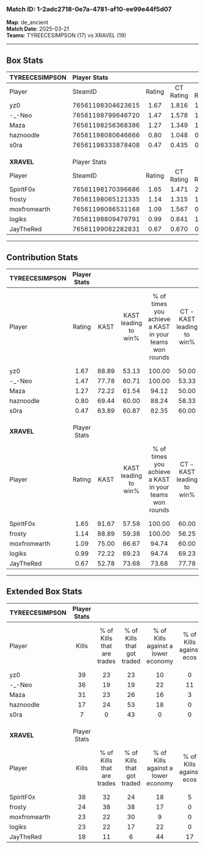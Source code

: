 ### Match ID: 1-2adc2718-0e7a-4781-af10-ee99e44f5d07  
**Map**: de_ancient  
**Match Date**: 2025-03-21  
**Teams**: TYREECESIMPSON (17) vs XRAVEL (19)  

---  

## Box Stats  

| **TYREECESIMPSON** | Player Stats      |        |           |          |       |       |       |         |        |      |     |
| :- | :- | :-: | :-: | :-: | :-: | :-: | :-: | :-: | :-: | :-: | :-: |
| Player             | SteamID           | Rating | CT Rating | T Rating | KAST  |  ADR  | Kills | Assists | Deaths | K/D  | HS% |
| yz0                | 76561198304623615 |  1.67  |   1.816   |  1.692   | 88.89 | 110.8 |  39   |    8    |   24   | 1.63 | 64  |
| -_-Neo             | 76561198799646720 |  1.47  |   1.578   |  1.524   | 77.78 | 97.3  |  36   |    8    |   24   | 1.50 | 50  |
| Maza               | 76561198256368386 |  1.27  |   1.349   |  1.312   | 72.22 | 86.8  |  31   |    4    |   24   | 1.29 | 41  |
| haznoodle          | 76561198080646666 |  0.80  |   1.048   |  0.818   | 69.44 | 61.9  |  17   |    8    |   27   | 0.63 | 64  |
| s0ra               | 76561198333878408 |  0.47  |   0.435   |  0.658   | 63.89 | 43.9  |   7   |   13    |   27   | 0.26 | 57  |
|                    |                   |        |           |          |       |       |       |         |        |      |     |
|                    |                   |        |           |          |       |       |       |         |        |      |     |
|                    |                   |        |           |          |       |       |       |         |        |      |     |
| **XRAVEL**         | Player Stats      |        |           |          |       |       |       |         |        |      |     |
| Player             | SteamID           | Rating | CT Rating | T Rating | KAST  |  ADR  | Kills | Assists | Deaths | K/D  | HS% |
| SpiritF0x          | 76561198170396686 |  1.65  |   1.471   |  2.061   | 91.67 | 111.1 |  38   |   12    |   26   | 1.46 | 44  |
| frosty             | 76561198065121335 |  1.14  |   1.315   |  1.184   | 88.89 | 70.8  |  24   |   11    |   27   | 0.89 | 58  |
| moxfromearth       | 76561198086531168 |  1.09  |   1.567   |  0.786   | 75.00 | 71.8  |  23   |   13    |   23   | 1.00 | 65  |
| logiks             | 76561198809479791 |  0.99  |   0.841   |  1.373   | 72.22 | 57.0  |  23   |    7    |   24   | 0.96 | 39  |
| JayTheRed          | 76561199082282831 |  0.67  |   0.670   |  0.848   | 52.78 | 63.0  |  18   |   11    |   30   | 0.60 | 50  |
---  

## Contribution Stats  

| **TYREECESIMPSON** | Player Stats |       |                      |                                                        |                           |                                                             |                          |                                                            |
| :- | :-: | :-: | :-: | :-: | :-: | :-: | :-: | :-: |
| Player             |    Rating    | KAST  | KAST leading to win% | % of times you achieve a KAST in your teams won rounds | CT - KAST leading to win% | CT - % of times you achieve a KAST in your teams won rounds | T - KAST leading to win% | T - % of times you achieve a KAST in your teams won rounds |
| yz0                |     1.67     | 88.89 |        53.13         |                         100.00                         |           50.00           |                           100.00                            |          56.25           |                           100.00                           |
| -_-Neo             |     1.47     | 77.78 |        60.71         |                         100.00                         |           53.33           |                           100.00                            |          69.23           |                           100.00                           |
| Maza               |     1.27     | 72.22 |        61.54         |                         94.12                          |           50.00           |                            87.50                            |          75.00           |                           100.00                           |
| haznoodle          |     0.80     | 69.44 |        60.00         |                         88.24                          |           58.33           |                            87.50                            |          61.54           |                           88.89                            |
| s0ra               |     0.47     | 63.89 |        60.87         |                         82.35                          |           60.00           |                            75.00                            |          61.54           |                           88.89                            |
|                    |              |       |                      |                                                        |                           |                                                             |                          |                                                            |
|                    |              |       |                      |                                                        |                           |                                                             |                          |                                                            |
|                    |              |       |                      |                                                        |                           |                                                             |                          |                                                            |
| **XRAVEL**         | Player Stats |       |                      |                                                        |                           |                                                             |                          |                                                            |
| Player             |    Rating    | KAST  | KAST leading to win% | % of times you achieve a KAST in your teams won rounds | CT - KAST leading to win% | CT - % of times you achieve a KAST in your teams won rounds | T - KAST leading to win% | T - % of times you achieve a KAST in your teams won rounds |
| SpiritF0x          |     1.65     | 91.67 |        57.58         |                         100.00                         |           60.00           |                           100.00                            |          55.56           |                           100.00                           |
| frosty             |     1.14     | 88.89 |        59.38         |                         100.00                         |           56.25           |                           100.00                            |          62.50           |                           100.00                           |
| moxfromearth       |     1.09     | 75.00 |        66.67         |                         94.74                          |           60.00           |                           100.00                            |          75.00           |                           90.00                            |
| logiks             |     0.99     | 72.22 |        69.23         |                         94.74                          |           69.23           |                           100.00                            |          69.23           |                           90.00                            |
| JayTheRed          |     0.67     | 52.78 |        73.68         |                         73.68                          |           77.78           |                            77.78                            |          70.00           |                           70.00                            |
---  

## Extended Box Stats  

| **TYREECESIMPSON** | Player Stats |                            |                            |                                    |                         |                              |                                 |        |                             |                                     |                          |                               |                            |
| :- | :-: | :-: | :-: | :-: | :-: | :-: | :-: | :-: | :-: | :-: | :-: | :-: | :-: |
| Player             |    Kills     | % of Kills that are trades | % of Kills that got traded | % of Kills against a lower economy | % of Kills against ecos | % of Kills that are flawless | % of Kills that are close duels | Deaths | % of Deaths that get traded | % of Deaths against a lower economy | % of Deaths against ecos | % of Deaths that are flawless | % of Deaths that are close |
| yz0                |      39      |             23             |             23             |                 10                 |            0            |              69              |                5                |   24   |             29              |                 17                  |            4             |              58               |             13             |
| -_-Neo             |      36      |             19             |             19             |                 22                 |           11            |              58              |                6                |   24   |             21              |                  8                  |            0             |              46               |             0              |
| Maza               |      31      |             23             |             26             |                 16                 |            3            |              61              |                6                |   24   |             17              |                 13                  |            0             |              67               |             8              |
| haznoodle          |      17      |             24             |             53             |                 18                 |            0            |              53              |                6                |   27   |             33              |                  7                  |            0             |              52               |             7              |
| s0ra               |      7       |             0              |             43             |                 0                  |            0            |              29              |               14                |   27   |             19              |                  7                  |            0             |              56               |             11             |
|                    |              |                            |                            |                                    |                         |                              |                                 |        |                             |                                     |                          |                               |                            |
|                    |              |                            |                            |                                    |                         |                              |                                 |        |                             |                                     |                          |                               |                            |
|                    |              |                            |                            |                                    |                         |                              |                                 |        |                             |                                     |                          |                               |                            |
| **XRAVEL**         | Player Stats |                            |                            |                                    |                         |                              |                                 |        |                             |                                     |                          |                               |                            |
| Player             |    Kills     | % of Kills that are trades | % of Kills that got traded | % of Kills against a lower economy | % of Kills against ecos | % of Kills that are flawless | % of Kills that are close duels | Deaths | % of Deaths that get traded | % of Deaths against a lower economy | % of Deaths against ecos | % of Deaths that are flawless | % of Deaths that are close |
| SpiritF0x          |      38      |             32             |             24             |                 18                 |            5            |              55              |                5                |   26   |             31              |                 15                  |            0             |              65               |             12             |
| frosty             |      24      |             38             |             38             |                 17                 |            0            |              42              |               13                |   27   |             30              |                  7                  |            0             |              67               |             4              |
| moxfromearth       |      23      |             22             |             30             |                 9                  |            0            |              57              |                9                |   23   |             26              |                 13                  |            0             |              61               |             9              |
| logiks             |      23      |             22             |             17             |                 22                 |            0            |              70              |                4                |   24   |             33              |                 13                  |            4             |              67               |             0              |
| JayTheRed          |      18      |             11             |             6              |                 44                 |           17            |              39              |               11                |   30   |             20              |                  7                  |            0             |              43               |             7              |
